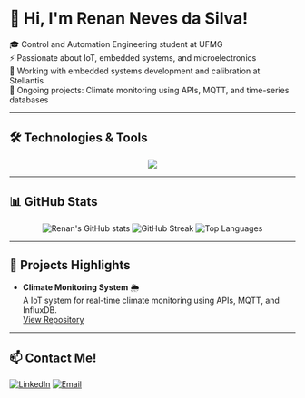 # 👋 Hi, I'm Renan Neves da Silva!

🎓 Control and Automation Engineering student at UFMG  
⚡ Passionate about IoT, embedded systems, and microelectronics  
🔭 Working with embedded systems development and calibration at Stellantis  
🚀 Ongoing projects: Climate monitoring using APIs, MQTT, and time-series databases

---

## 🛠️ Technologies & Tools

<p align="center">
  <img src="https://skillicons.dev/icons?i=c,cpp,python,matlab,grafana,git,linux,influxdb,verilog,mqtt" />
</p>

---

## 📊 GitHub Stats

<p align="center">
  <img src="https://github-readme-stats.vercel.app/api?username=renan85986&show_icons=true&theme=radical" alt="Renan's GitHub stats" />
  <img src="https://github-readme-streak-stats.herokuapp.com/?user=renan85986&theme=radical" alt="GitHub Streak" />
  <img src="https://github-readme-stats.vercel.app/api/top-langs/?username=renan85986&layout=compact&theme=radical" alt="Top Languages" />
</p>

---

## 🚀 Projects Highlights

- **Climate Monitoring System** 🌦️  
  A IoT system for real-time climate monitoring using APIs, MQTT, and InfluxDB.  
  [View Repository](https://github.com/renan85986/Climate_monitoring_v2)

---

## 📫 Contact Me!

[![LinkedIn](https://img.shields.io/badge/LinkedIn-blue?style=for-the-badge&logo=linkedin&logoColor=white)](https://www.linkedin.com/in/renannevessilva/) 
[![Email](https://img.shields.io/badge/Email-D14836?style=for-the-badge&logo=gmail&logoColor=white)](mailto:renannevessilva@gmail.com)
